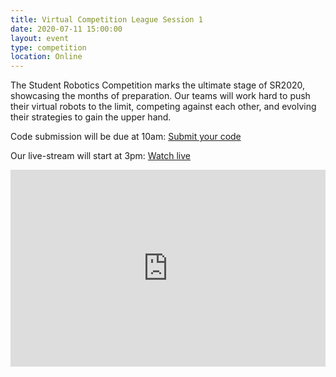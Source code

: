 ```yaml
---
title: Virtual Competition League Session 1
date: 2020-07-11 15:00:00
layout: event
type: competition
location: Online
---
```


The Student Robotics Competition marks the ultimate stage of SR2020, showcasing the months of preparation. Our teams will work hard to push their virtual robots to the limit, competing against each other, and evolving their strategies to gain the upper hand.

Code submission will be due at 10am: [Submit your code](https://studentrobotics.org/code-submitter/)

Our live-stream will start at 3pm: [Watch live](https://youtu.be/xLL7SoQywf4)

<iframe width="100%" height="315" src="https://www.youtube.com/embed/xLL7SoQywf4" frameborder="0" allow="accelerometer; autoplay; encrypted-media; gyroscope; picture-in-picture" allowfullscreen></iframe>

